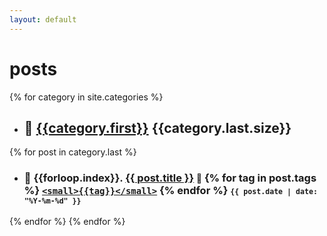 ```yaml
---
layout: default
---
```

# **posts**
{% for category in site.categories %}
- ## :closed_book: [{{category.first}}]({{site.baseurl}}/category/{{category.first}})  {{category.last.size}}
{% for post in category.last %}
  - ### :page_with_curl: {{forloop.index}}. [{{ post.title }}]({{post.url}})  <small>:bookmark:</small> {% for tag in post.tags %} [`<small>{{tag}}</small>`]({{site.baseurl}}/tag/{{tag}}) {% endfor %}  <small>`{{ post.date | date: "%Y-%m-%d" }}` </small> 

{% endfor %}
{% endfor %}